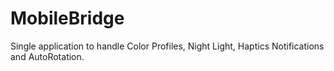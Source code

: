 # MobileBridge
Single application to handle Color Profiles, Night Light, Haptics Notifications and AutoRotation.
